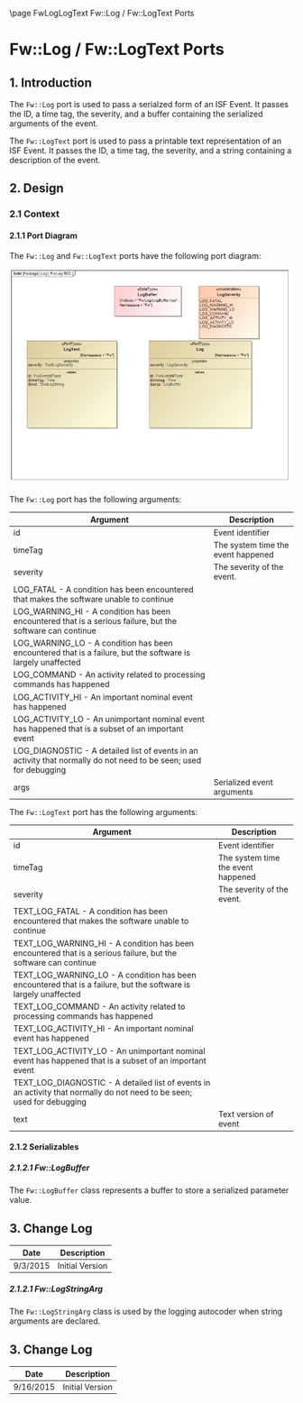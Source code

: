 \page FwLogLogText Fw::Log / Fw::LogText Ports
# Fw::Log / Fw::LogText Ports

## 1. Introduction

The `Fw::Log` port is used to pass a serialzed form of an ISF Event. It passes the ID, a time tag, the severity, and a buffer
containing the serialized arguments of the event. 

The `Fw::LogText` port is used to pass a printable text representation of an ISF Event. It passes the ID, a time tag, 
the severity, and a string containing a description of the event.  

## 2. Design

### 2.1 Context

#### 2.1.1 Port Diagram

The `Fw::Log` and `Fw::LogText` ports have the following port diagram:

![`Fw::Log/LogText` Diagram](img/LogBDD.jpg "Fw::Log/LogText Port")

The `Fw::Log` port has the following arguments:

Argument | Description
----- | -----------
id | Event identifier 
timeTag | The system time the event happened
severity | The severity of the event. 
 | LOG_FATAL - A condition has been encountered that makes the software unable to continue
 | LOG_WARNING_HI - A condition has been encountered that is a serious failure, but the software can continue
 | LOG_WARNING_LO - A condition has been encountered that is a failure, but the software is largely unaffected
 | LOG_COMMAND - An activity related to processing commands has happened
 | LOG_ACTIVITY_HI - An important nominal event has happened
 | LOG_ACTIVITY_LO - An unimportant nominal event has happened that is a subset of an important event
 | LOG_DIAGNOSTIC - A detailed list of events in an activity that normally do not need to be seen; used for debugging
args | Serialized event arguments 


The `Fw::LogText` port has the following arguments:

Argument | Description
----- | -----------
id | Event identifier 
timeTag | The system time the event happened
severity | The severity of the event. 
 | TEXT_LOG_FATAL - A condition has been encountered that makes the software unable to continue
 | TEXT_LOG_WARNING_HI - A condition has been encountered that is a serious failure, but the software can continue
 | TEXT_LOG_WARNING_LO - A condition has been encountered that is a failure, but the software is largely unaffected
 | TEXT_LOG_COMMAND - An activity related to processing commands has happened
 | TEXT_LOG_ACTIVITY_HI - An important nominal event has happened
 | TEXT_LOG_ACTIVITY_LO - An unimportant nominal event has happened that is a subset of an important event
 | TEXT_LOG_DIAGNOSTIC - A detailed list of events in an activity that normally do not need to be seen; used for debugging
text | Text version of event 


#### 2.1.2 Serializables

##### 2.1.2.1 Fw::LogBuffer

The `Fw::LogBuffer` class represents a buffer to store a serialized parameter value.

## 3. Change Log

Date | Description
---- | -----------
9/3/2015 |  Initial Version

##### 2.1.2.1 Fw::LogStringArg

The `Fw::LogStringArg` class is used by the logging autocoder when string arguments are declared.

## 3. Change Log

Date | Description
---- | -----------
9/16/2015 |  Initial Version




